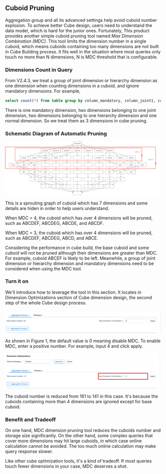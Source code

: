 ## Cuboid Pruning ##

Aggregation group and all its advanced settings help avoid cuboid number explosion. To achieve better Cube design, users need to understand the data model, which is hard for the junior ones. Fortunately, This product provides another simple cuboid pruning tool named *Max Dimension Combination (MDC)*. This tool limits the dimension number in a single cuboid, which means cuboids containing too many dimensions are not built in Cube Building process. It fits well in the situation where most queries only touch no more than N dimensions, N is MDC threshold that is configurable.

### Dimensions Count in Query ###

From V2.4.3, we treat a group of joint dimension or hierarchy dimension as one dimension when counting dimensions in a cuboid, and ignore mandatory dimensions. For example,

```sql
select count(*) from table group by column_mandatory, column_joint1, column_joint2, column_hierarchy1, column_hierarchy2, column_normal
```

There is one mandatory dimension, two dimensions belonging to one joint dimension, two dimensions belonging to one hierarchy dimension and one normal dimension. So we treat them as 3 dimensions in cube pruning.

### Schematic Diagram of Automatic Pruning ###

![sprouting graph](images/cuboid_mdc.en.png)

This is a sprouting graph of cuboid which has 7 dimensions and some details are hiden in order to help users understand.

When MDC = 4, the cuboid which has over 4 dimensions will be pruned, such as ABCDEF, ABCDEG, ABCDE, and ABCDF.

When MDC = 3, the cuboid which has over 4 dimensions will be pruned, such as ABCDEF, ABCDEG, ABCD, and ABCE.

Considering the performance in cube build, the base cuboid and *some cuboid* will not be pruned although their dimensions are greater than MDC. For example, cuboid ABCEF is likely to be left. Meanwhile, a group of joint dimension or hierarchy dimension and mandatory dimensions need to be considered when using the MDC tool.

### Turn it on ###

We'll introduce how to leverage the tool in this section. It locates in Dimension Optimizations section of Cube dimension design, the second step of the whole Cube design process.

![](images/cuboid_pruning_1.png)

As shown in Figure 1, the default value is 0 meaning disable MDC. To enable MDC, enter a positive number. For example, input 4 and click apply. 

![](images/cuboid_pruning_2.png)

The cuboid number is reduced from 161 to 141 in this case. It's because the cuboids containing more than 4 dimensions are ignored except for base cuboid.

### Benefit and Tradeoff ###

On one hand, MDC dimension pruning tool reduces the cuboids number and storage size significantly. On the other hand, some complex queries that cover more dimensions may hit large cuboids, in which case online calculation cannot be avoided. The too much online calculation may make query response slower. 

Like other cube optimization tools, it's a kind of tradeoff. If most queries touch fewer dimensions in your case, MDC deserves a shot.
